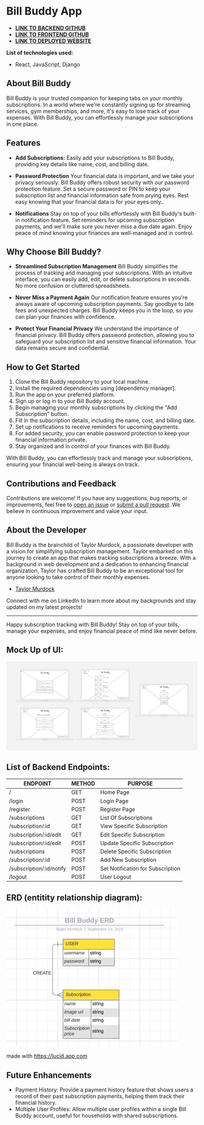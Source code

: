 
# Bill Buddy App

- [**LINK TO BACKEND GITHUB**](https://github.com/TaylorMurdock/bill_buddy_backend)
- [**LINK TO FRONTEND GITHUB**](https://github.com/TaylorMurdock/bill_buddy_frontend)
- [**LINK TO DEPLOYED WEBSITE**](https://billbuddy-frontend.onrender.com)

**List of technologies used:**

- React, JavaScript, Django

## About Bill Buddy

Bill Buddy is your trusted companion for keeping tabs on your monthly subscriptions. In a world where we're constantly signing up for streaming services, gym memberships, and more, it's easy to lose track of your expenses. With Bill Buddy, you can effortlessly manage your subscriptions in one place.

## Features

- **Add Subscriptions:** Easily add your subscriptions to Bill Buddy, providing key details like name, cost, and billing date.

- **Password Protection** Your financial data is important, and we take your privacy seriously. Bill Buddy offers robust security with our password protection feature. Set a secure password or PIN to keep your subscription list and financial information safe from prying eyes. Rest easy knowing that your financial data is for your eyes only..

- **Notifications** Stay on top of your bills effortlessly with Bill Buddy's built-in notification feature. Set reminders for upcoming subscription payments, and we'll make sure you never miss a due date again. Enjoy peace of mind knowing your finances are well-managed and in control.

## Why Choose Bill Buddy?

- **Streamlined Subscription Management** Bill Buddy simplifies the process of tracking and managing your subscriptions. With an intuitive interface, you can easily add, edit, or delete subscriptions in seconds. No more confusion or cluttered spreadsheets.

- **Never Miss a Payment Again** Our notification feature ensures you're always aware of upcoming subscription payments. Say goodbye to late fees and unexpected charges. Bill Buddy keeps you in the loop, so you can plan your finances with confidence.

- **Protect Your Financial Privacy** We understand the importance of financial privacy. Bill Buddy offers password protection, allowing you to safeguard your subscription list and sensitive financial information. Your data remains secure and confidential.

## How to Get Started

1. Clone the Bill Buddy repository to your local machine.
2. Install the required dependencies using [dependency manager].
3. Run the app on your preferred platform.
4. Sign up or log in to your Bill Buddy account.
5. Begin managing your monthly subscriptions by clicking the "Add Subscription" button.
6. Fill in the subscription details, including the name, cost, and billing date.
7. Set up notifications to receive reminders for upcoming payments.
8. For added security, you can enable password protection to keep your financial information private.
9. Stay organized and in control of your finances with Bill Buddy.

With Bill Buddy, you can effortlessly track and manage your subscriptions, ensuring your financial well-being is always on track.

## Contributions and Feedback

Contributions are welcome! If you have any suggestions, bug reports, or improvements, feel free to [open an issue](https://github.com/TaylorMurdock/bill_buddy_backend/issues) or [submit a pull request](https://github.com/TaylorMurdock/bill_buddy_backend/pulls). We believe in continuous improvement and value your input.

## About the Developer

Bill Buddy is the brainchild of Taylor Murdock, a passionate developer with a vision for simplifying subscription management. Taylor embarked on this journey to create an app that makes tracking subscriptions a breeze. With a background in web development and a dedication to enhancing financial organization, Taylor has crafted Bill Buddy to be an exceptional tool for anyone looking to take control of their monthly expenses.

- [Taylor Murdock](https://www.linkedin.com/in/taylor-murdock/)

Connect with me on LinkedIn to learn more about my backgrounds and stay updated on my latest projects!

---

Happy subscription tracking with Bill Buddy! Stay on top of your bills, manage your expenses, and enjoy financial peace of mind like never before.

## Mock Up of UI:

![Wireframe](public/images/WireFrameBillBuddy.png)

## List of Backend Endpoints:

| ENDPOINT                 | METHOD | PURPOSE                           |
| ------------------------ | ------ | --------------------------------- |
| /                        | GET    | Home Page                         |
| /login                   | POST   | Login Page                        |
| /register                | POST   | Register Page                     |
| /subscriptions           | GET    | List Of Subscriptions             |
| /subscription/:id        | GET    | View Specific Subscription        |
| /subscription/:id/edit   | GET    | Edit Specific Subscription        |
| /subscription/:id/edit   | POST   | Update Specific Subscription      |
| /subscriptions           | POST   | Delete Specific Subscription      |
| /subscription/:id        | POST   | Add New Subscription              |
| /subscription/:id/notify | POST   | Set Notification for Subscription |
| /logout                  | POST   | User Logout                       |

## ERD (entitity relationship diagram):

![ERD](public/images/BillBuddyERD.png)

made with https://lucid.app.com

## Future Enhancements

- Payment History: Provide a payment history feature that shows users a record of their past subscription payments, helping them track their financial history.
- Multiple User Profiles: Allow multiple user profiles within a single Bill Buddy account, useful for households with shared subscriptions.